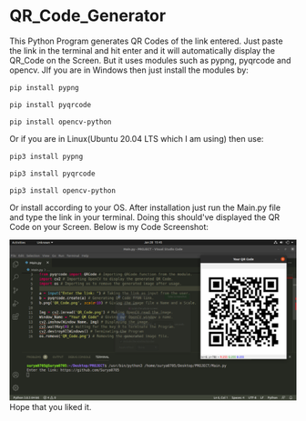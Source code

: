 # QR_Code_Generator
This Python Program generates QR Codes of the link entered. Just paste the link in the terminal and hit enter and it will automatically display the QR_Code on the Screen. But it uses modules such as pypng, pyqrcode and opencv. JIf you are in Windows then just install the modules by:
```
pip install pypng
```
```
pip install pyqrcode
```
```
pip install opencv-python
```
Or if you are in Linux(Ubuntu 20.04 LTS which I am using) then use:
```
pip3 install pypng
```
```
pip3 install pyqrcode
```
```
pip3 install opencv-python
```
Or install according to your OS. After installation just run the Main.py file and type the link in your terminal. Doing this should've displayed the QR Code on your Screen. Below is my Code Screenshot:

<img src="Code_Screenshot.png"><img>
Hope that you liked it.
